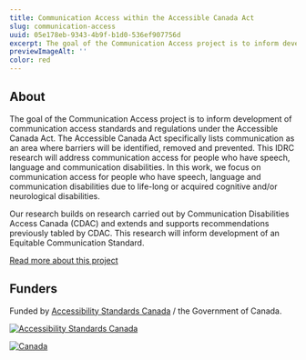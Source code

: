 ```yaml
---
title: Communication Access within the Accessible Canada Act
slug: communication-access
uuid: 05e178eb-9343-4b9f-b1d0-536ef907756d
excerpt: The goal of the Communication Access project is to inform development of communication access standards and regulations under the Accessible Canada Act.
previewImageAlt: ''
color: red
---
```

## About

The goal of the Communication Access project is to inform development of communication access standards and regulations under the Accessible Canada Act. The Accessible Canada Act specifically lists communication as an area where barriers will be identified, removed and prevented. This IDRC research will address communication access for people who have speech, language and communication disabilities. In this work, we focus on communication access for people who have speech, language and communication disabilities due to life-long or acquired cognitive and/or neurological disabilities.

Our research builds on research carried out by Communication Disabilities Access Canada (CDAC) and extends and supports recommendations previously tabled by CDAC. This research will inform development of an Equitable Communication Standard.

[Read more about this project](https://idrc.ocadu.ca/projects/communication-access-within-the-accessible-canada-act/)

## Funders

Funded by [Accessibility Standards Canada](https://accessible.canada.ca) / the Government of Canada.

[![Accessibility Standards Canada](/assets/uploads/asc.png)](https://accessible.canada.ca/)

[![Canada](/assets/uploads/canada.svg)](https://www.canada.ca/en.html)

